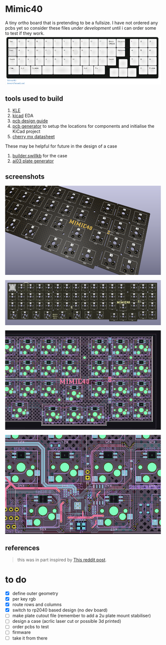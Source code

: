 # Mimic40

A tiny ortho board that is pretending to be a fullsize. I have not ordered any pcbs yet so consider these files *under development* until i can order some to test if they work.
![photo of the layout](./layout.png)

<!-- ![image](https://preview.redd.it/kx884bndy0a61.jpg?width=960&crop=smart&auto=webp&s=1fa6bec5f84a0ee9537d982a2f033d2a1d11c4e5) -->

## tools used to build

1. [KLE](http://www.keyboard-layout-editor.com/##@_name=compact%20%22fullsize%22%20ortho%3B&@_y:0.25&c=%23393b3b&t=%23ffffff&p=DSA&a:7&f:4%3B&=Home&_x:0.25&c=%23c87e74&t=%23000000%3B&=Tab&_c=%23d0ccc0%3B&=Q&=W&=E&=R&=T&=Y&=U&=I&=O&=P&_c=%23c87e74%3B&=Back%20Space&=Delete&_x:0.5&c=%23d0ccc0%3B&=1&=2&=3%3B&@_c=%23393b3b&t=%23ffffff%3B&=End&_x:0.25&c=%23c87e74&t=%23000000%3B&=Esc&_c=%23d0ccc0%3B&=A&=S&=D&_n:true%3B&=F&=G&=H&_n:true%3B&=J&=K&=L&=%2F%3B&='&_c=%23c87e74%3B&=Return&_x:0.5&c=%23d0ccc0%3B&=4&=5&=6%3B&@_c=%23393b3b&t=%23ffffff%3B&=Vol%20+&_x:0.25&c=%23c87e74&t=%23000000%3B&=Shift&_c=%23d0ccc0%3B&=Z&=X&=C&=V&=B&=N&=M&=,&=.&=%2F%2F&_c=%23c87e74%3B&=Shift&_x:1.5&c=%23d0ccc0%3B&=7&=8&=9%3B&@_y:-0.75&x:13.5&c=%23393b3b&t=%23ffffff%3B&=%2F&uarr%2F%3B%3B&@_y:-0.25%3B&=Vol%20-&_x:0.25&c=%23c87e74&t=%23000000&w:1.25%3B&=Ctrl&_w:1.25%3B&=Alt&_w:1.25%3B&=Super&_c=%23393b3b&t=%23ffffff&w:1.25%3B&=%2F&dArr%2F%3B&_c=%23d0ccc0&t=%23000000&w:2%3B&=&_c=%23393b3b&t=%23ffffff&w:1.25%3B&=%2F&uArr%2F%3B&_c=%23c87e74&t=%23000000&w:1.25%3B&=Alt&_w:1.25%3B&=Fn&_x:3.75&c=%23d0ccc0%3B&=0&_c=%23c87e74%3B&=Enter%3B&@_y:-0.75&x:12.5&c=%23393b3b&t=%23ffffff%3B&=%2F&larr%2F%3B&=%2F&darr%2F%3B&=%2F&rarr%2F)
2. [kicad](https://www.kicad.org/download/) EDA
3. [pcb design guide](https://wiki.ai03.com/books/pcb-design)
4. [pcb generator](https://github.com/jeroen94704/klepcbgen) to setup the locations for components and initialise the KiCad project
5. [cherry mx datasheet](https://imgur.com/a/XMoHF)
<!-- x. [keyboard firmware builder](https://builder.mrkeebs.com/) for the matrix (if handwired) -->

These may be helpful for future in the design of a case

1. [builder.swillkb](builder.swillkb.com/) for the case
2. [ai03 plate generator](https://kbplate.ai03.com/)

## screenshots

![photo of layout](./3D_2.png)

![photo of layout](./3D_1.png)

![photo of layout](./PCB.png)

![photo of layout for RP2040](./PCB_2.png)

## references

> this was in part inspired by  [This reddit post](https://www.reddit.com/r/MechanicalKeyboards/comments/ksto32/chocolate_bar/?utm_source=share&utm_medium=web2x&context=3).

# to do

- [x] define outer geometry
- [x] per key rgb
- [x] route rows and columns
- [x] switch to rp2040 based design (no dev board)
- [ ] make plate cutout file (remember to add a 2u plate mount stabiliser)
- [ ] design a case (acrlic laser cut or possible 3d printed)
- [ ] order pcbs to test
- [ ] firmware
- [ ] take it from there
